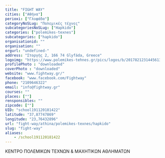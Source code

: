 ```yaml
---
title: "FIGHT WAY"
cities: ["Αθήνα"]
perioxi: ["Γλυφάδα"]
categoryNoSLug: "Πολεμικές τέχνες"
subcategoriesNoSLug: ["Hapkido"]
categories: ["polemikes-texnes"]
subcategories: ["hapkido"]
organisationid: ""
organisation: ""
orgurl: "undefined-"
address: "Στοργής 2, 166 74 Glyfáda, Greece"
logoimg: "https://www.polemikes-tehnes.gr/pics/logos/b/2017821231445613.jpg"
profilePhoto : "downloaded"
coverPhoto : "downloaded"
website: "www.fightway.gr/"
facebook: "www.facebook.com/Fightway"
phone: "2109646322"
email: "info@fightway.gr"
courses: ""
places: [""]
rensponsibles: ""
zipcode: [""]
UID: "school191120181422"
latitude: "37,87747869"
longitude: "23,76432896"
url: "fight-way/athina/polemikes-texnes/hapkido"
slug: "fight-way"
aliases:
    - /school191120181422
---
```



ΚΕΝΤΡΟ ΠΟΛΕΜΙΚΩΝ ΤΕΧΝΩΝ &amp; ΜΑΧΗΤΙΚΩΝ ΑΘΛΗΜΑΤΩΝ

